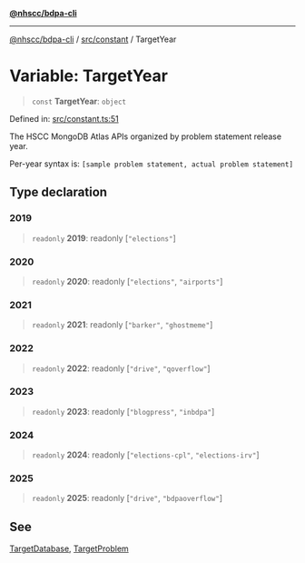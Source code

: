 [**@nhscc/bdpa-cli**](../../../README.md)

***

[@nhscc/bdpa-cli](../../../README.md) / [src/constant](../README.md) / TargetYear

# Variable: TargetYear

> `const` **TargetYear**: `object`

Defined in: [src/constant.ts:51](https://github.com/nhscc/bdpa-cli/blob/8ad58c8c8508bf539936ccdd28c6f77ce4493fea/src/constant.ts#L51)

The HSCC MongoDB Atlas APIs organized by problem statement release year.

Per-year syntax is: `[sample problem statement, actual problem statement]`

## Type declaration

### 2019

> `readonly` **2019**: readonly \[`"elections"`\]

### 2020

> `readonly` **2020**: readonly \[`"elections"`, `"airports"`\]

### 2021

> `readonly` **2021**: readonly \[`"barker"`, `"ghostmeme"`\]

### 2022

> `readonly` **2022**: readonly \[`"drive"`, `"qoverflow"`\]

### 2023

> `readonly` **2023**: readonly \[`"blogpress"`, `"inbdpa"`\]

### 2024

> `readonly` **2024**: readonly \[`"elections-cpl"`, `"elections-irv"`\]

### 2025

> `readonly` **2025**: readonly \[`"drive"`, `"bdpaoverflow"`\]

## See

[TargetDatabase](TargetDatabase.md), [TargetProblem](TargetProblem.md)
